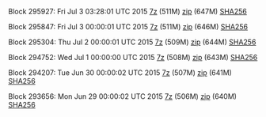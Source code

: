 Block 295927: Fri Jul  3 03:28:01 UTC 2015 [7z](https://transfer.sh/oLTYw/bootstrap.dat.20150703.7z) (511M) [zip](https://transfer.sh/1aa0CA/bootstrap.dat.20150703.zip) (647M) [SHA256](https://transfer.sh/18zgUX/sha256.txt)

Block 295847: Fri Jul  3 00:00:01 UTC 2015 [7z](https://transfer.sh/1baes6/bootstrap.dat.20150703.7z) (511M) [zip](https://transfer.sh/RpP8o/bootstrap.dat.20150703.zip) (646M) [SHA256](https://transfer.sh/ebYys/sha256.txt)

Block 295304: Thu Jul  2 00:00:01 UTC 2015 [7z](https://transfer.sh/X2aaO/bootstrap.dat.20150702.7z) (509M) [zip](https://transfer.sh/KnpVv/bootstrap.dat.20150702.zip) (644M) [SHA256](https://transfer.sh/VzZpF/sha256.txt)

Block 294752: Wed Jul  1 00:00:00 UTC 2015 [7z](https://transfer.sh/jMcFe/bootstrap.dat.20150701.7z) (508M) [zip](https://transfer.sh/kGSxT/bootstrap.dat.20150701.zip) (643M) [SHA256](https://transfer.sh/1cuAuS/sha256.txt)

Block 294207: Tue Jun 30 00:00:02 UTC 2015 [7z](https://transfer.sh/pb3HC/bootstrap.dat.20150630.7z) (507M) [zip](https://transfer.sh/YHCGq/bootstrap.dat.20150630.zip) (641M) [SHA256](https://transfer.sh/165Kyz/sha256.txt)

Block 293656: Mon Jun 29 00:00:02 UTC 2015 [7z](https://transfer.sh/pzboH/bootstrap.dat.20150629.7z) (506M) [zip](https://transfer.sh/iU1OJ/bootstrap.dat.20150629.zip) (640M) [SHA256](https://transfer.sh/R5jw/sha256.txt)
